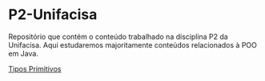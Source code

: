 # P2-Unifacisa
Repositório que contém o conteúdo trabalhado na disciplina P2 da Unifacisa. Aqui estudaremos majoritamente conteúdos relacionados à POO em Java.

[Tipos Primitivos](../P2-Unifacisa/TiposPrimitivos.md)
